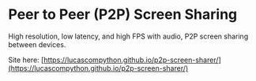 # Peer to Peer (P2P) Screen Sharing
High resolution, low latency, and high FPS with audio, P2P screen sharing between devices.


Site here: [https://lucascompython.github.io/p2p-screen-sharer/](https://lucascompython.github.io/p2p-screen-sharer/)
